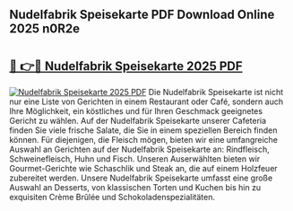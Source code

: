 ## Nudelfabrik Speisekarte PDF Download Online 2025 n0R2e

# <h2><a href="http://gcdp90.nevu.top/?p=Nudelfabrik+Speisekarte">🔗 👉🔴 Nudelfabrik Speisekarte 2025 PDF</a></h2>

[![Nudelfabrik Speisekarte 2025 PDF](https://i.imgur.com/dBaPXMq.png)](http://gcdp90.nevu.top/?p=Nudelfabrik+Speisekarte)
Die Nudelfabrik Speisekarte ist nicht nur eine Liste von Gerichten in einem Restaurant oder Café, sondern auch Ihre Möglichkeit, ein köstliches und für Ihren Geschmack geeignetes Gericht zu wählen. Auf der Nudelfabrik Speisekarte unserer Cafeteria finden Sie viele frische Salate, die Sie in einem speziellen Bereich finden können. Für diejenigen, die Fleisch mögen, bieten wir eine umfangreiche Auswahl an Gerichten auf der Nudelfabrik Speisekarte an: Rindfleisch, Schweinefleisch, Huhn und Fisch. Unseren Auserwählten bieten wir Gourmet-Gerichte wie Schaschlik und Steak an, die auf einem Holzfeuer zubereitet werden. Unsere Nudelfabrik Speisekarte umfasst eine große Auswahl an Desserts, von klassischen Torten und Kuchen bis hin zu exquisiten Crème Brûlée und Schokoladenspezialitäten.

